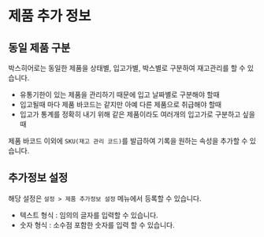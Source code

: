 # 제품 추가 정보

## 동일 제품 구분
박스히어로는 동일한 제품을 상태별, 입고가별, 박스별로 구분하여 재고관리를 할 수 있습니다.

- 유통기한이 있는 제품을 관리하기 때문에 입고 날짜별로 구분해야 할때
- 입고될때 마다 제품 바코드는 같지만 아예 다른 제품으로 취급해야 할때
- 입고가 통계를 정확히 내기 위해 같은 제품이라도 여러개의 입고가로 구분하고 싶을때

제품 바코드 이외에 `SKU(재고 관리 코드)`를 발급하여 기록을 원하는 속성을 추가할 수 있습니다.

## 추가정보 설정
해당 설정은 `설정 > 제품 추가정보 설정` 메뉴에서 등록할 수 있습니다.

- 텍스트 형식 : 임의의 글자를 입력할 수 있습니다.
- 숫자 형식 : 소수점 포함한 숫자를 입력 할 수 있습니다.

